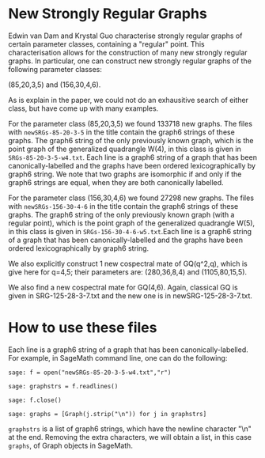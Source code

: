 # New Strongly Regular Graphs

Edwin van Dam and Krystal Guo characterise strongly regular graphs of certain parameter classes, containing a "regular" point. This characterisation allows for the construction of many new strongly regular graphs. In particular, one can construct new strongly regular graphs of the following parameter classes:

(85,20,3,5) and (156,30,4,6).

As is explain in the paper, we could not do an exhausitive search of either class, but have come up with many examples. 

For the parameter class (85,20,3,5) we found 133718 new graphs. The files with `newSRGs-85-20-3-5` in the title contain the graph6 strings of these graphs. The graph6 string of the only previously known graph, which is the point graph of the generalized quadrangle W(4), in this class is given in `SRGs-85-20-3-5-w4.txt`. Each line is a graph6 string of a graph that has been canonically-labelled and the graphs have been ordered lexicographically by graph6 string. We note that two graphs are isomorphic if and only if the graph6 strings are equal, when they are both canonically labelled. 

For the parameter class (156,30,4,6) we found 27298 new graphs. The files with  `newSRGs-156-30-4-6` in the title contain the graph6 strings of these graphs. The graph6 string of the only previously known graph (with a regular point), which is the point graph of the generalized quadrangle W(5), in this class is given in `SRGs-156-30-4-6-w5.txt`.Each line is a graph6 string of a graph that has been canonically-labelled and the graphs have been ordered lexicographically by graph6 string. 

We also explicitly construct 1 new cospectral mate of GQ(q^2,q), which is give here for q=4,5; their parameters are:
(280,36,8,4) and (1105,80,15,5).

We also find a new cospectral mate for GQ(4,6). Again, classical GQ is given in SRG-125-28-3-7.txt and the new one is in newSRG-125-28-3-7.txt. 

# How to use these files 
 
Each line is a graph6 string of a graph that has been canonically-labelled. For example, in SageMath command line, one can do the following:

`sage: f = open("newSRGs-85-20-3-5-w4.txt","r")`

`sage: graphstrs = f.readlines()`

`sage: f.close()`

`sage: graphs = [Graph(j.strip("\n")) for j in graphstrs]`

`graphstrs` is a list of graph6 strings, which have the newline character "\n" at the end. Removing the extra characters, we will obtain a list, in this case `graphs`, of Graph objects in SageMath. 
